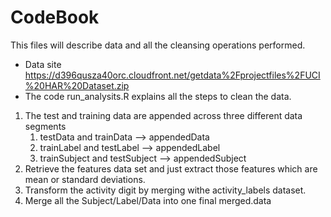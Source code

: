 CodeBook
=================================================
This files will describe data and all the cleansing operations performed.
* Data site
https://d396qusza40orc.cloudfront.net/getdata%2Fprojectfiles%2FUCI%20HAR%20Dataset.zip 
* The code run_analysits.R explains all the steps to clean the data.
1. The test and training data are appended across three different data segments
	1. testData and trainData        --> appendedData
	2. trainLabel and testLabel      --> appendedLabel
	3. trainSubject and testSubject  --> appendedSubject
2. Retrieve the features data set and just extract those features which are mean or standard deviations.
3. Transform the activity digit by merging withe activity_labels dataset.
4. Merge all the Subject/Label/Data into one final merged.data
